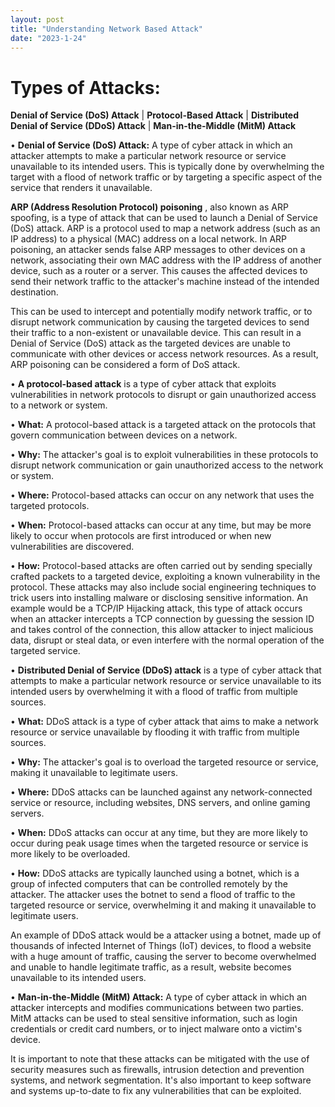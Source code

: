 ```yaml
---
layout: post
title: "Understanding Network Based Attack"
date: "2023-1-24"
---
```


# Types of Attacks:
**Denial of Service (DoS) Attack** |
**Protocol-Based Attack** |
**Distributed Denial of Service (DDoS) Attack** |
**Man-in-the-Middle (MitM) Attack** 


• **Denial of Service (DoS) Attack:** A type of cyber attack in which an attacker attempts to make a particular network resource or service unavailable to its intended users. This is typically done by overwhelming the target with a flood of network traffic or by targeting a specific aspect of the service that renders it unavailable.
		
   **ARP (Address Resolution Protocol) poisoning** , also known as ARP spoofing, is a type of attack that can be used to launch a Denial of Service (DoS) attack. ARP is a protocol used to map a network address (such as an IP address) to a physical (MAC) address on a local network. In ARP poisoning, an attacker sends false ARP messages to other devices on a network, associating their own MAC address with the IP address of another device, such as a router or a server. This causes the affected devices to send their network traffic to the attacker's machine instead of the intended destination.
		
   This can be used to intercept and potentially modify network traffic, or to disrupt network communication by causing the targeted devices to send their traffic to a non-existent or unavailable device. This can result in a Denial of Service (DoS) attack as the targeted devices are unable to communicate with other devices or access network resources. As a result, ARP poisoning can be considered a form of DoS attack.

• **A protocol-based attack** is a type of cyber attack that exploits vulnerabilities in network protocols to disrupt or gain unauthorized access to a network or system.

• **What:** A protocol-based attack is a targeted attack on the protocols that govern communication between devices on a network.

• **Why:** The attacker's goal is to exploit vulnerabilities in these protocols to disrupt network communication or gain unauthorized access to the network or system.

• **Where:** Protocol-based attacks can occur on any network that uses the targeted protocols.

• **When:** Protocol-based attacks can occur at any time, but may be more likely to occur when protocols are first introduced or when new vulnerabilities are discovered.

• **How:** Protocol-based attacks are often carried out by sending specially crafted packets to a targeted device, exploiting a known vulnerability in the protocol. These attacks may also include social engineering techniques to trick users into installing malware or disclosing sensitive information.
An example would be a TCP/IP Hijacking attack, this type of attack occurs when an attacker intercepts a TCP connection by guessing the session ID and takes control of the connection, this allow attacker to inject malicious data, disrupt or steal data, or even interfere with the normal operation of the targeted service.
  
• **Distributed Denial of Service (DDoS) attack** is a type of cyber attack that attempts to make a particular network resource or service unavailable to its intended users by overwhelming it with a flood of traffic from multiple sources.

• **What:** DDoS attack is a type of cyber attack that aims to make a network resource or service unavailable by flooding it with traffic from multiple sources.

• **Why:** The attacker's goal is to overload the targeted resource or service, making it unavailable to legitimate users.

• **Where:** DDoS attacks can be launched against any network-connected service or resource, including websites, DNS servers, and online gaming servers.

• **When:** DDoS attacks can occur at any time, but they are more likely to occur during peak usage times when the targeted resource or service is more likely to be overloaded.

• **How:** DDoS attacks are typically launched using a botnet, which is a group of infected computers that can be controlled remotely by the attacker. The attacker uses the botnet to send a flood of traffic to the targeted resource or service, overwhelming it and making it unavailable to legitimate users.

An example of DDoS attack would be a attacker using a botnet, made up of thousands of infected Internet of Things (IoT) devices, to flood a website with a huge amount of traffic, causing the server to become overwhelmed and unable to handle legitimate traffic, as a result, website becomes unavailable to its intended users.
  
• **Man-in-the-Middle (MitM) Attack:** A type of cyber attack in which an attacker intercepts and modifies communications between two parties. MitM attacks can be used to steal sensitive information, such as login credentials or credit card numbers, or to inject malware onto a victim's device.
  
It is important to note that these attacks can be mitigated with the use of security measures such as firewalls, intrusion detection and prevention systems, and network segmentation. It's also important to keep software and systems up-to-date to fix any vulnerabilities that can be exploited.

